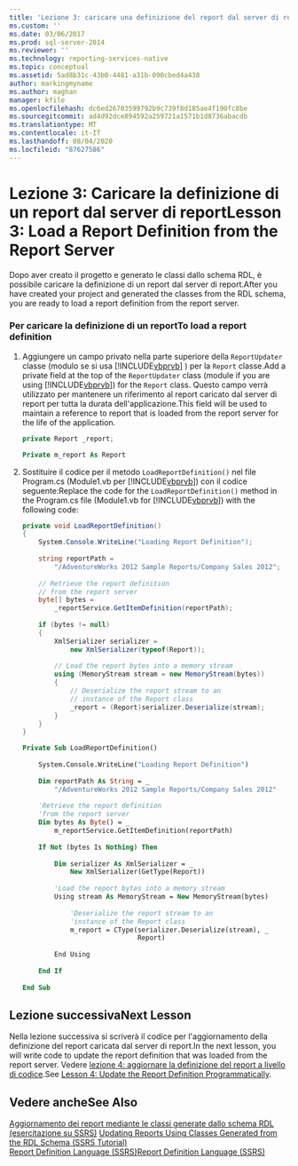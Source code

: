```yaml
---
title: 'Lezione 3: caricare una definizione del report dal server di report | Microsoft Docs'
ms.custom: ''
ms.date: 03/06/2017
ms.prod: sql-server-2014
ms.reviewer: ''
ms.technology: reporting-services-native
ms.topic: conceptual
ms.assetid: 5ad8b31c-43b0-4481-a31b-090cbed4a438
author: markingmyname
ms.author: maghan
manager: kfile
ms.openlocfilehash: dc6ed26703599792b9c739f8d185ae4f190fc8be
ms.sourcegitcommit: ad4d92dce894592a259721a1571b1d8736abacdb
ms.translationtype: MT
ms.contentlocale: it-IT
ms.lasthandoff: 08/04/2020
ms.locfileid: "87627586"
---
```

# <a name="lesson-3-load-a-report-definition-from-the-report-server"></a><span data-ttu-id="7dd50-102">Lezione 3: Caricare la definizione di un report dal server di report</span><span class="sxs-lookup"><span data-stu-id="7dd50-102">Lesson 3: Load a Report Definition from the Report Server</span></span>
  <span data-ttu-id="7dd50-103">Dopo aver creato il progetto e generato le classi dallo schema RDL, è possibile caricare la definizione di un report dal server di report.</span><span class="sxs-lookup"><span data-stu-id="7dd50-103">After you have created your project and generated the classes from the RDL schema, you are ready to load a report definition from the report server.</span></span>  
  
### <a name="to-load-a-report-definition"></a><span data-ttu-id="7dd50-104">Per caricare la definizione di un report</span><span class="sxs-lookup"><span data-stu-id="7dd50-104">To load a report definition</span></span>  
  
1.  <span data-ttu-id="7dd50-105">Aggiungere un campo privato nella parte superiore della `ReportUpdater` classe (modulo se si usa [!INCLUDE[vbprvb](../includes/vbprvb-md.md)] ) per la `Report` classe.</span><span class="sxs-lookup"><span data-stu-id="7dd50-105">Add a private field at the top of the `ReportUpdater` class (module if you are using [!INCLUDE[vbprvb](../includes/vbprvb-md.md)]) for the `Report` class.</span></span> <span data-ttu-id="7dd50-106">Questo campo verrà utilizzato per mantenere un riferimento al report caricato dal server di report per tutta la durata dell'applicazione.</span><span class="sxs-lookup"><span data-stu-id="7dd50-106">This field will be used to maintain a reference to report that is loaded from the report server for the life of the application.</span></span>  
  
    ```csharp  
    private Report _report;  
    ```  
  
    ```vb  
    Private m_report As Report  
    ```  
  
2.  <span data-ttu-id="7dd50-107">Sostituire il codice per il metodo `LoadReportDefinition()` nel file Program.cs (Module1.vb per [!INCLUDE[vbprvb](../includes/vbprvb-md.md)]) con il codice seguente:</span><span class="sxs-lookup"><span data-stu-id="7dd50-107">Replace the code for the `LoadReportDefinition()` method in the Program.cs file (Module1.vb for [!INCLUDE[vbprvb](../includes/vbprvb-md.md)]) with the following code:</span></span>  
  
    ```csharp  
    private void LoadReportDefinition()  
    {  
        System.Console.WriteLine("Loading Report Definition");  
  
        string reportPath =   
            "/AdventureWorks 2012 Sample Reports/Company Sales 2012";  
  
        // Retrieve the report definition   
        // from the report server  
        byte[] bytes =   
            _reportService.GetItemDefinition(reportPath);  
  
        if (bytes != null)  
        {  
            XmlSerializer serializer =   
                new XmlSerializer(typeof(Report));  
  
            // Load the report bytes into a memory stream  
            using (MemoryStream stream = new MemoryStream(bytes))  
            {  
                // Deserialize the report stream to an   
                // instance of the Report class  
                _report = (Report)serializer.Deserialize(stream);  
            }  
        }  
    }  
    ```  
  
    ```vb  
    Private Sub LoadReportDefinition()  
  
        System.Console.WriteLine("Loading Report Definition")  
  
        Dim reportPath As String = _  
            "/AdventureWorks 2012 Sample Reports/Company Sales 2012"  
  
        'Retrieve the report definition   
        'from the report server  
        Dim bytes As Byte() = _  
            m_reportService.GetItemDefinition(reportPath)  
  
        If Not (bytes Is Nothing) Then  
  
            Dim serializer As XmlSerializer = _  
                New XmlSerializer(GetType(Report))  
  
            'Load the report bytes into a memory stream  
            Using stream As MemoryStream = New MemoryStream(bytes)  
  
                'Deserialize the report stream to an   
                'instance of the Report class  
                m_report = CType(serializer.Deserialize(stream), _  
                                 Report)  
  
            End Using  
  
        End If  
  
    End Sub  
    ```  
  
## <a name="next-lesson"></a><span data-ttu-id="7dd50-108">Lezione successiva</span><span class="sxs-lookup"><span data-stu-id="7dd50-108">Next Lesson</span></span>  
 <span data-ttu-id="7dd50-109">Nella lezione successiva si scriverà il codice per l'aggiornamento della definizione del report caricata dal server di report.</span><span class="sxs-lookup"><span data-stu-id="7dd50-109">In the next lesson, you will write code to update the report definition that was loaded from the report server.</span></span> <span data-ttu-id="7dd50-110">Vedere [lezione 4: aggiornare la definizione del report a livello di codice](../../2014/tutorials/lesson-4-update-the-report-definition-programmatically.md).</span><span class="sxs-lookup"><span data-stu-id="7dd50-110">See [Lesson 4: Update the Report Definition Programmatically](../../2014/tutorials/lesson-4-update-the-report-definition-programmatically.md).</span></span>  
  
## <a name="see-also"></a><span data-ttu-id="7dd50-111">Vedere anche</span><span class="sxs-lookup"><span data-stu-id="7dd50-111">See Also</span></span>  
 <span data-ttu-id="7dd50-112">[Aggiornamento dei report mediante le classi generate dallo schema RDL &#40;esercitazione su SSRS&#41;](../../2014/tutorials/updating-reports-using-classes-generated-from-the-rdl-schema-ssrs-tutorial.md) </span><span class="sxs-lookup"><span data-stu-id="7dd50-112">[Updating Reports Using Classes Generated from the RDL Schema &#40;SSRS Tutorial&#41;](../../2014/tutorials/updating-reports-using-classes-generated-from-the-rdl-schema-ssrs-tutorial.md) </span></span>  
 [<span data-ttu-id="7dd50-113">Report Definition Language &#40;SSRS&#41;</span><span class="sxs-lookup"><span data-stu-id="7dd50-113">Report Definition Language &#40;SSRS&#41;</span></span>](../reporting-services/reports/report-definition-language-ssrs.md)  
  
  

